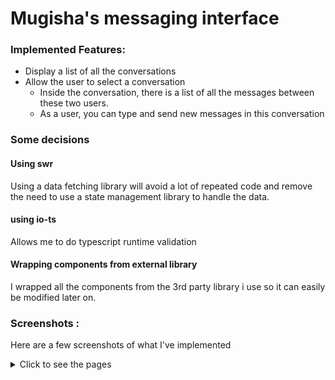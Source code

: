 # Mugisha's messaging interface

### Implemented Features:

- Display a list of all the conversations
- Allow the user to select a conversation
  - Inside the conversation, there is a list of all the messages between these two users.
  - As a user, you can type and send new messages in this conversation


### Some decisions


#### Using swr
Using a data fetching library will avoid a lot of repeated code and remove the need to use a state management library to handle the data.

#### using io-ts
Allows me to do typescript runtime validation

#### Wrapping components from external library
I wrapped all the components from the 3rd party library i use so it can easily be modified later on.



### Screenshots :

Here are a few screenshots of what I've implemented

<details>
  <summary>Click to see the pages</summary>
  
Mobile list :

![](./sketches/conv-mobile.png)

Desktop list :

![](./sketches/conv-desktop.png)

Mobile conversation :

![](./sketches/msg-mobile.png)

Mobile empty conversation :

![](./sketches/msg-mobile-no-messages.png)

Desktop conversation :

![](./sketches/msg-desktop.png)

Desktop conversation on hover over a message :

![](./sketches/msg-desktop-hover.png)

</details>